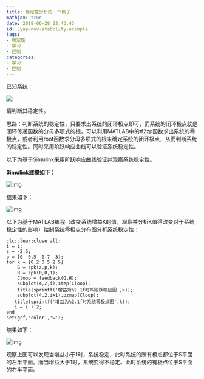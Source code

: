 ```yaml
---
title: 稳定性分析的一个例子
mathjax: true
date: 2018-06-28 22:43:43
id: Lyapunov-stabolity-example
tags:
- 稳定性
- 学习
- 控制
categories:
- 学习
- 控制
---
```


已知系统：

![](http://img.shihuidaren.cn/control/20180628215344.png)

请判断其稳定性。

<!---more--->

思路：判断系统的稳定性，只要求出系统的闭环极点即可，而系统的闭环极点就是闭环传递函数的分母多项式的根，可以利用MATLAB中的tf2zp函数求出系统的零极点，或者利用root函数求分母多项式的根来确定系统的闭环极点，从而判断系统的稳定性。同时采用阶跃响应曲线可以验证系统稳定性。

以下为基于Simulink采用阶跃响应曲线验证并观察系统稳定性。

**Simulink建模如下：**

![img](http://img.shihuidaren.cn/control/20180628215230.png)

结果如下：

![img](http://img.shihuidaren.cn/control/20180628215249.png)

以下为基于MATLAB编程（改变系统增益K的值，观察并分析K值得改变对于系统稳定性的影响）绘制系统零极点分布图分析系统稳定性：

```
clc;clear;close all;
i = 1;
z = -2.5;
p = [0 -0.5 -0.7 -3];
for k = [0.2 0.5 2 5]
    G = zpk(z,p,k);
    H = zpk(0,0,1);
    Cloop = feedback(G,H);
    subplot(4,2,i),step(Cloop);
    title(sprintf('增益为%2.1f时系阶跃响应图',k));
    subplot(4,2,i+1),pzmap(Cloop);
   title(sprintf('增益为%2.1f时系统零极点图',k));
   i = i + 2;
end
set(gcf,'color','w');
```

结果如下：

![img](http://img.shihuidaren.cn/control/20180628215328.png)

观察上图可以发现当增益小于1时，系统稳定，此时系统的所有极点都位于S平面的左半平面。而当增益大于1时，系统变得不稳定。此时系统的有极点位于S平面的右半平面。